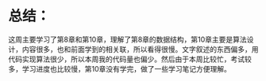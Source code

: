 # 总结：
这周主要学习了第8章和第10章，理解了第8章的数据结构，第10章主要是算法设计，内容很多，也和前面学到的相关联，所以看得很慢。文字叙述的东西偏多，用代码实现算法很少，所以本周我的代码量也偏少。然后由于本周比较忙，考试较多，学习进度也比较慢，第10章没有学完，做了一些学习笔记方便理解。

